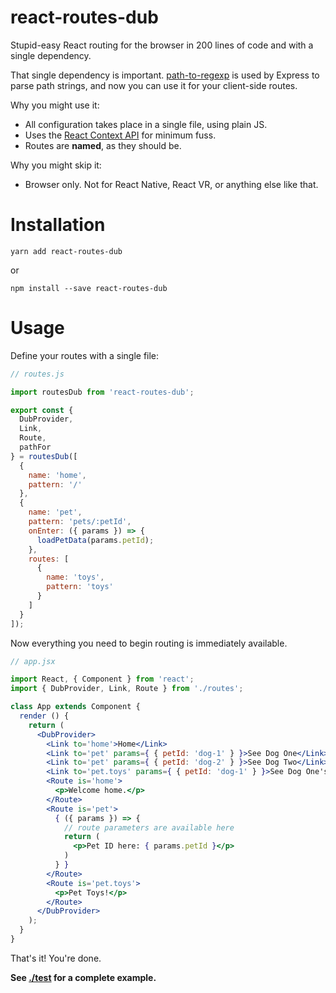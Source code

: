 # react-routes-dub

Stupid-easy React routing for the browser in 200 lines of code and with a single dependency.

That single dependency is important. [path-to-regexp](https://github.com/pillarjs/path-to-regexp) is used by Express to parse path strings, and now you can use it for your client-side routes.

Why you might use it:

- All configuration takes place in a single file, using plain JS.
- Uses the [React Context API](https://reactjs.org/docs/context.html) for minimum fuss.
- Routes are **named**, as they should be.

Why you might skip it:

- Browser only. Not for React Native, React VR, or anything else like that.


# Installation

    yarn add react-routes-dub

or
    
    npm install --save react-routes-dub


# Usage

Define your routes with a single file:

```javascript
// routes.js

import routesDub from 'react-routes-dub';

export const {
  DubProvider,
  Link,
  Route,
  pathFor
} = routesDub([
  {
    name: 'home',
    pattern: '/'
  },
  {
    name: 'pet',
    pattern: 'pets/:petId',
    onEnter: ({ params }) => {
      loadPetData(params.petId);
    },
    routes: [
      {
        name: 'toys',
        pattern: 'toys'
      }
    ]
  }
]);

```

Now everything you need to begin routing is immediately available.

```jsx
// app.jsx

import React, { Component } from 'react';
import { DubProvider, Link, Route } from './routes';

class App extends Component {
  render () {
    return (
      <DubProvider>
        <Link to='home'>Home</Link>
        <Link to='pet' params={ { petId: 'dog-1' } }>See Dog One</Link>
        <Link to='pet' params={ { petId: 'dog-2' } }>See Dog Two</Link>
        <Link to='pet.toys' params={ { petId: 'dog-1' } }>See Dog One's Toys</Link>
        <Route is='home'>
          <p>Welcome home.</p>
        </Route>
        <Route is='pet'>
          { ({ params }) => {
            // route parameters are available here
            return (
              <p>Pet ID here: { params.petId }</p>
            )
          } }
        </Route>
        <Route is='pet.toys'>
          <p>Pet Toys!</p>
        </Route>
      </DubProvider>
    );
  }
}
```

That's it! You're done.

**See [./test](./test) for a complete example.**
